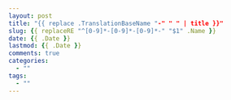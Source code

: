 ```yaml
---
layout: post
title: "{{ replace .TranslationBaseName "-" " " | title }}"
slug: {{ replaceRE "^[0-9]*-[0-9]*-[0-9]*-" "$1" .Name }}
date: {{ .Date }}
lastmod: {{ .Date }}
comments: true
categories:
  - ""
tags:
  - ""
---
```

